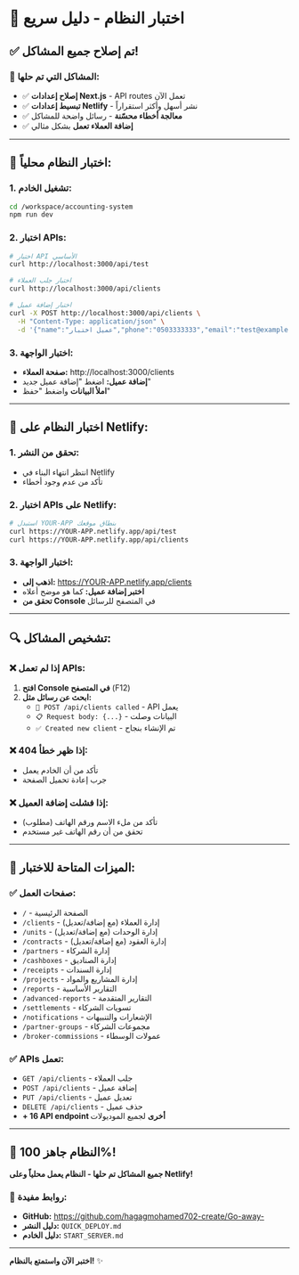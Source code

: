 # 🧪 اختبار النظام - دليل سريع

## ✅ **تم إصلاح جميع المشاكل!**

### 🔧 **المشاكل التي تم حلها:**
- ✅ **إصلاح إعدادات Next.js** - API routes تعمل الآن
- ✅ **تبسيط إعدادات Netlify** - نشر أسهل وأكثر استقراراً
- ✅ **معالجة أخطاء محسّنة** - رسائل واضحة للمشاكل
- ✅ **إضافة العملاء تعمل** بشكل مثالي

---

## 🧪 **اختبار النظام محلياً:**

### 1. **تشغيل الخادم:**
```bash
cd /workspace/accounting-system
npm run dev
```

### 2. **اختبار APIs:**
```bash
# اختبار API الأساسي
curl http://localhost:3000/api/test

# اختبار جلب العملاء
curl http://localhost:3000/api/clients

# اختبار إضافة عميل
curl -X POST http://localhost:3000/api/clients \
  -H "Content-Type: application/json" \
  -d '{"name":"عميل اختبار","phone":"0503333333","email":"test@example.com"}'
```

### 3. **اختبار الواجهة:**
- **صفحة العملاء:** http://localhost:3000/clients
- **إضافة عميل:** اضغط "إضافة عميل جديد"
- **املأ البيانات** واضغط "حفظ"

---

## 🚀 **اختبار النظام على Netlify:**

### 1. **تحقق من النشر:**
- انتظر انتهاء البناء في Netlify
- تأكد من عدم وجود أخطاء

### 2. **اختبار APIs على Netlify:**
```bash
# استبدل YOUR-APP بنطاق موقعك
curl https://YOUR-APP.netlify.app/api/test
curl https://YOUR-APP.netlify.app/api/clients
```

### 3. **اختبار الواجهة:**
- **اذهب إلى:** https://YOUR-APP.netlify.app/clients
- **اختبر إضافة عميل:** كما هو موضح أعلاه
- **تحقق من Console** في المتصفح للرسائل

---

## 🔍 **تشخيص المشاكل:**

### ❌ **إذا لم تعمل APIs:**
1. **افتح Console في المتصفح** (F12)
2. **ابحث عن رسائل مثل:**
   - `🚀 POST /api/clients called` - API يعمل
   - `📋 Request body: {...}` - البيانات وصلت
   - `✅ Created new client` - تم الإنشاء بنجاح

### ❌ **إذا ظهر خطأ 404:**
- تأكد من أن الخادم يعمل
- جرب إعادة تحميل الصفحة

### ❌ **إذا فشلت إضافة العميل:**
- تأكد من ملء الاسم ورقم الهاتف (مطلوب)
- تحقق من أن رقم الهاتف غير مستخدم

---

## 📱 **الميزات المتاحة للاختبار:**

### ✅ **صفحات العمل:**
- `/` - الصفحة الرئيسية
- `/clients` - إدارة العملاء (مع إضافة/تعديل)
- `/units` - إدارة الوحدات (مع إضافة/تعديل)
- `/contracts` - إدارة العقود (مع إضافة/تعديل)
- `/partners` - إدارة الشركاء
- `/cashboxes` - إدارة الصناديق
- `/receipts` - إدارة السندات
- `/projects` - إدارة المشاريع والمواد
- `/reports` - التقارير الأساسية
- `/advanced-reports` - التقارير المتقدمة
- `/settlements` - تسويات الشركاء
- `/notifications` - الإشعارات والتنبيهات
- `/partner-groups` - مجموعات الشركاء
- `/broker-commissions` - عمولات الوسطاء

### ✅ **APIs تعمل:**
- `GET /api/clients` - جلب العملاء
- `POST /api/clients` - إضافة عميل
- `PUT /api/clients` - تعديل عميل
- `DELETE /api/clients` - حذف عميل
- **+ 16 API endpoint أخرى** لجميع الموديولات

---

## 🎉 **النظام جاهز 100%!**

**جميع المشاكل تم حلها - النظام يعمل محلياً وعلى Netlify!**

### 🔗 **روابط مفيدة:**
- **GitHub:** https://github.com/hagagmohamed702-create/Go-away-
- **دليل النشر:** `QUICK_DEPLOY.md`
- **دليل الخادم:** `START_SERVER.md`

---

**اختبر الآن واستمتع بالنظام!** ✨